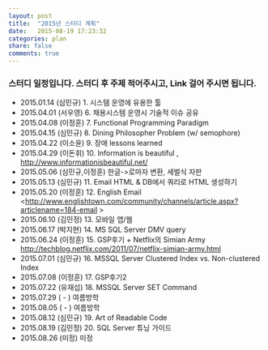 ```yaml
---
layout: post
title:  "2015년 스터디 계획"
date:   2015-08-19 17:23:32
categories: plan
share: false
comments: true
---
```


### 스터디 일정입니다. 스터디 후 주제 적어주시고, Link 걸어 주시면 됩니다.

* 2015.01.14 (심민규) 1. 시스템 운영에 유용한 툴
* 2015.04.01 (서우영) 6. 채용시스템 운영시 기술적 이슈 공유 
* 2015.04.08 (이정훈) 7. Functional Programming Paradigm 
* 2015.04.15 (심민규) 8. Dining Philosopher Problem (w/ semophore) 
* 2015.04.22 (이소윤) 9. 장애 lessons learned 
* 2015.04.29 (이돈휘) 10. Information is beautiful , <http://www.informationisbeautiful.net/>
* 2015.05.06 (심민규,이정훈) 한글->로마자 변환, 세벌식 자판 
* 2015.05.13 (심민규) 11. Email HTML & DB에서 쿼리로 HTML 생성하기 
* 2015.05.20 (이정훈) 12. English Email <http://www.englishtown.com/community/channels/article.aspx?articlename=184-email >
* 2015.06.10 (김민정) 13. 모바일 앱/웹 
* 2015.06.17 (박지현) 14. MS SQL Server DMV query 
* 2015.06.24 (이정훈) 15. GSP후기 + Netflix의 Simian Army  <http://techblog.netflix.com/2011/07/netflix-simian-army.html> 
* 2015.07.01 (심민규) 16. MSSQL Server Clustered Index vs. Non-clustered Index 
* 2015.07.08 (이정훈) 17. GSP후기2   
* 2015.07.22 (유재섭) 18. MSSQL Server SET Command   
* 2015.07.29 ( - ) 여름방학  
* 2015.08.05 ( - ) 여름방학  
* 2015.08.12 (심민규) 19. Art of Readable Code       
* 2015.08.19 (김민정) 20. SQL Server 튜닝 가이드      
* 2015.08.26 (미정) 미정 
